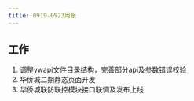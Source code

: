 ```yaml
---
title: 0919-0923周报
---
```


## 工作

1. 调整ywapi文件目录结构，完善部分api及参数错误校验
2. 华侨城二期静态页面开发
3. 华侨城联防联控模块接口联调及发布上线

